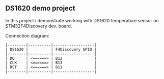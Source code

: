 ## DS1620 demo project

In this project i demonstrate working with DS1620 temperature sensor on STM32F4Discovery dev. board.

Connection diagram:
```
|--------|----------|------------------|
| DS1620 |          | F4Discovery GPIO |
|--------|----------|------------------|
| DQ     | <======> | B12              |
| CLK    | <======> | B13              |
| RST    | <======> | B11              |
|--------|----------|------------------|
```